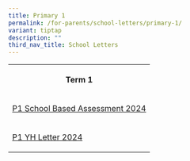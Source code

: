 ```yaml
---
title: Primary 1
permalink: /for-parents/school-letters/primary-1/
variant: tiptap
description: ""
third_nav_title: School Letters
---
```

<table style="minWidth: 25px">
<colgroup>
<col>
</colgroup>
<tbody>
<tr>
<th rowspan="1" colspan="1">
<p>Term 1</p>
</th>
</tr>
<tr>
<td rowspan="1" colspan="1">
<p><a href="/files/2024 Assessment/MPS_2024_T1_029_Primary_1_School_based_Assessment_2024.pdf" rel="noopener noreferrer nofollow" target="_blank">P1 School Based Assessment 2024</a>
</p>
</td>
</tr>
<tr>
<td rowspan="1" colspan="1">
<p><a href="/files/YH Letters/MPS_2024_T1___02a__P1_YH_Letter_and_COE.pdf" rel="noopener noreferrer nofollow" target="_blank">P1 YH Letter 2024</a>
</p>
</td>
</tr>
</tbody>
</table>
<p></p>